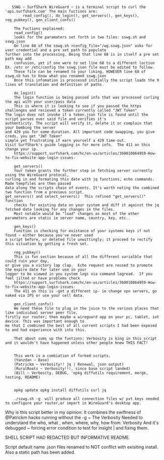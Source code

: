        SSWG ~ SurfShark WireGuard ~ is a terminal script to curl the 'api.surfshark.com' The main fuctions are:
            read_config(), do_login(), get_servers(), gen_keys(), reg_pubkey(), gen_client_confs()	

        The Fuctions explained: 
        read_config()
        looks for the paramaters set forth in two files: sswg.sh and sswg.json 
        On line 68 of the sswg.sh >config_file="/wg.sswg.json" asks for user credential and a pre set path to populate
	further into the processing. Being that line 68 is in itself a pre set path may add
        confusion, yet if one were to set line 68 to a different loction
	EX. /etc or /etc/config the sswg.json file must be edited to follow.
        These file can be renamed to your liking, HOWEVER line 68 of sswg.sh has to know what you renamed sswg.json
        Once this infomation is proccessd initially the script loads the 9 lines of translation and definition of paths.
        
        do_login()
        The login function is being passed info that was processed curling the api with your user/pass data
        This is where it is looking to see if you passed the https challenges and recieved a token currently called "JWT Token"
	The login does not invoke if a token.json file is found until the script parses over said file and verifies it's
	authenticity. The script will verify it, delete it or complain that your bombing the server
	and 429 you for some duration. All important code swapping, you give creds, you get "JWT Token"
	simple yet frustrating if earn yourself a 429 time-out.
	Visit SurfShark's guide logging in for more info.  The 411 on this change your ip.
        https://support.surfshark.com/hc/en-us/articles/360010864959-How-to-fix-website-app-login-issues-
        
        get_servers()
        Your token grants the further step in fetching server currently using the WireGuard protocal,
	curling in and formating this date with jq functions, echo commands. Made tempfiles are then passed
	data along the scripts chain of events. It's worth noting the combined two function from a previous script. 
	get_servers() and select_servers()  This refined "get_servers()" function
        checks for existing data on your system and diff it against the jq fetched data looking for any changes in the files.
        Most notable would be "load" changes as most of the other parameters are static ie server name, country, key, etc..
        
        gen_keys()
        Function is checking for existance of your systems keys if not found ~ either because you've never used
	a script before, or deleted file unwittingly; it proceed to rectify this situation by getting a fresh set.
        
        reg_pubkey()
        This is fun section because of all the different varialble that could ruin your day,
	or give you a victory lap clap.  Echo request are reused to promote the expire date for later use in your
	logger to be viewed in you system logs via command logread.  If you feel jilted or have problems check
        https://support.surfshark.com/hc/en-us/articles/360010864959-How-to-fix-website-app-login-issues-
        The 411 on this is -get a different ip- ie change vpn servers, go naked via IPS or use your cell data.
        
        gen_client_confs()
        We need these file to plug in the juice to the various places that like individual server peer file,
	firstly our router; then maybe a wireguard app on your pc, tablet, iot device. This was important enough to 
	me that I combined the best of all current scripts I had been exposed to and had experience with into this.
        
        That about sums up the funtions: Verbosity is king in this script and it wouldn't have happened unless other people knew THIS FACT!
        
             
        This work is a combiation of forked scripts. 
        (Yanzdan ~ Base) 
        (Patrickm ~ Verbosity!! jq | Renewal, json output)
        (RuralRoots ~ Verbosity!!!, since base script landed)
        (Bill ~ Verbosity, DEBUG, 'opkg diffutils requirement, merge, testing, README)
        
        
        opkg update opkg install diffutils curl jq  
        
        ./sswg.sh -g  will produce all connection files w/ pvt keys needed to configure your router,or import in WireGuard's desktop app.
        
        
        
 Why is this script better in my opinion: It combines the swiftness of @Patrickm hacks running without the -g
 ~ The Verbosity Needed to understand the who, what , when, where, why, how from: Verbosity
 And it's debugged ~ forcing error condition to test for insight | and fixing them. 
        

SHELL SCRIPT HAD REDACTED BUT INFORMATIVE README. 

Script default name .json files renamed to NOT conflict with exisiting install.
Also a static path has been added. 

